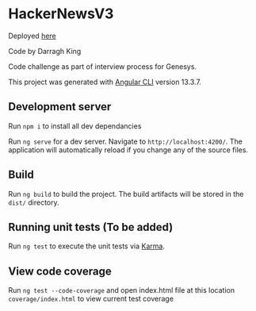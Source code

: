 # HackerNewsV3

Deployed [here](https://thisisforeagle.github.io/Hacker-News-v3/new)

Code by Darragh King

Code challenge as part of interview process for Genesys.

This project was generated with [Angular CLI](https://github.com/angular/angular-cli) version 13.3.7.

## Development server

Run `npm i` to install all dev dependancies

Run `ng serve` for a dev server. Navigate to `http://localhost:4200/`. The application will automatically reload if you change any of the source files.

## Build

Run `ng build` to build the project. The build artifacts will be stored in the `dist/` directory.

## Running unit tests (To be added)

Run `ng test` to execute the unit tests via [Karma](https://karma-runner.github.io).

## View code coverage

Run `ng test --code-coverage` and open index.html file at this location `coverage/index.html` to view current test coverage

